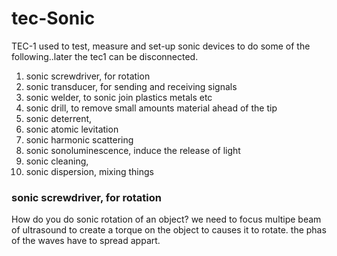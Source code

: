 # tec-Sonic

TEC-1 used to test, measure and set-up sonic devices to do some of the following..later the tec1 can be disconnected.

1. sonic screwdriver, for rotation
2. sonic transducer, for sending and receiving signals
3. sonic welder, to sonic join plastics metals etc
4. sonic drill, to remove small amounts material ahead of the tip
5. sonic deterrent, 
6. sonic atomic levitation
7. sonic harmonic scattering
8. sonic sonoluminescence, induce the release of light
9. sonic cleaning, 
10. sonic dispersion, mixing things 


### sonic screwdriver, for rotation

How do you do sonic rotation of an object? we need to focus multipe beam of ultrasound to create a torque on the object to causes it to rotate. the phas of the waves have to spread appart.
